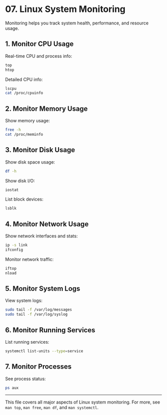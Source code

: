 
# 07. Linux System Monitoring

Monitoring helps you track system health, performance, and resource usage.

## 1. Monitor CPU Usage
Real-time CPU and process info:
```bash
top
htop
```
Detailed CPU info:
```bash
lscpu
cat /proc/cpuinfo
```

## 2. Monitor Memory Usage
Show memory usage:
```bash
free -h
cat /proc/meminfo
```

## 3. Monitor Disk Usage
Show disk space usage:
```bash
df -h
```
Show disk I/O:
```bash
iostat
```
List block devices:
```bash
lsblk
```

## 4. Monitor Network Usage
Show network interfaces and stats:
```bash
ip -s link
ifconfig
```
Monitor network traffic:
```bash
iftop
nload
```

## 5. Monitor System Logs
View system logs:
```bash
sudo tail -f /var/log/messages
sudo tail -f /var/log/syslog
```

## 6. Monitor Running Services
List running services:
```bash
systemctl list-units --type=service
```

## 7. Monitor Processes
See process status:
```bash
ps aux
```

---

This file covers all major aspects of Linux system monitoring. For more, see `man top`, `man free`, `man df`, and `man systemctl`.

